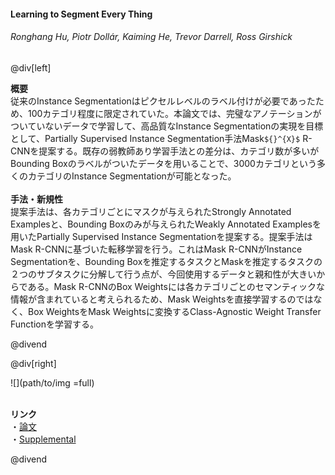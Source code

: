 #### Learning to Segment Every Thing
###### Ronghang Hu, Piotr Dollár, Kaiming He, Trevor Darrell, Ross Girshick

@div[left]

__概要__<br>
従来のInstance Segmentationはピクセルレベルのラベル付けが必要であったため、100カテゴリ程度に限定されていた。本論文では、完璧なアノテーションがついていないデータで学習して、高品質なInstance Segmentationの実現を目標として、Partially Supervised Instance Segmentation手法Mask`${}^{X}$` R-CNNを提案する。既存の弱教師あり学習手法との差分は、カテゴリ数が多いがBounding Boxのラベルがついたデータを用いることで、3000カテゴリという多くのカテゴリのInstance Segmentationが可能となった。<br>
<br>
__手法・新規性__<br>
提案手法は、各カテゴリごとにマスクが与えられたStrongly Annotated Examplesと、Bounding Boxのみが与えられたWeakly Annotated Examplesを用いたPartially Supervised Instance Segmentationを提案する。提案手法はMask R-CNNに基づいた転移学習を行う。これはMask R-CNNがInstance Segmentationを、Bounding Boxを推定するタスクとMaskを推定するタスクの２つのサブタスクに分解して行う点が、今回使用するデータと親和性が大きいからである。Mask R-CNNのBox Weightsには各カテゴリごとのセマンティックな情報が含まれていると考えられるため、Mask Weightsを直接学習するのではなく、Box WeightsをMask Weightsに変換するClass-Agnostic Weight Transfer Functionを学習する。<br>


@divend

@div[right]

![](path/to/img =full)<br>
<br>

__リンク__<br>
・[論文](http://openaccess.thecvf.com/content_cvpr_2018/papers/Hu_Learning_to_Segment_CVPR_2018_paper.pdf)<br>
・[Supplemental](http://openaccess.thecvf.com/content_cvpr_2018/Supplemental/0047-supp.zip)<br>

@divend